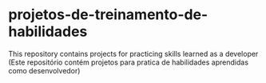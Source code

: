 # projetos-de-treinamento-de-habilidades
This repository contains projects for practicing skills learned as a developer (Este repositório contém projetos para pratica de habilidades aprendidas como desenvolvedor)
